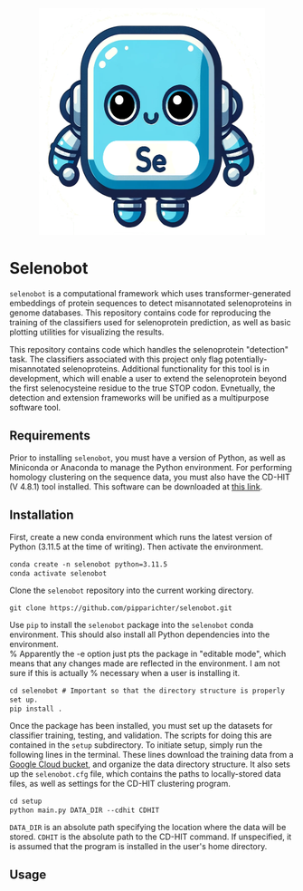 <p align="center">
<img src="./mascot.png" width="400" height="400">
</p>

# Selenobot

`selenobot` is a computational framework which uses transformer-generated embeddings of protein sequences to detect misannotated selenoproteins in genome databases. This repository contains code for reproducing the training of the classifiers used for selenoprotein prediction, as well as basic plotting utilities for visualizing the results.

This repository contains code which handles the selenoprotein "detection" task. The classifiers associated with this project only flag potentially-misannotated selenoproteins. Additional functionality for this tool is in development, which will enable a user to extend the selenoprotein beyond the first selenocysteine residue to the true STOP codon. Evnetually, the detection and extension frameworks will be unified as a multipurpose software tool. 


## Requirements

Prior to installing `selenobot`, you must have a version of Python, as well as Miniconda or Anaconda to manage the Python environment. For performing homology clustering on the sequence data, you must also have the CD-HIT (V 4.8.1) tool installed. This software can be downloaded at [this link](https://sites.google.com/view/cd-hit). 

## Installation

First, create a new conda environment which runs the latest version of Python (3.11.5 at the time of writing). Then activate the environment. 
```
conda create -n selenobot python=3.11.5
conda activate selenobot
```
Clone the `selenobot` repository into the current working directory. 
```
git clone https://github.com/pipparichter/selenobot.git
```
Use `pip` to install the `selenobot` package into the `selenobot` conda environment. This should also install all Python dependencies into the environment.  
% Apparently the -e option just pts the package in "editable mode", which means that any changes made are reflected in the environment. I am not sure if this is actually 
% necessary when a user is installing it. 
```
cd selenobot # Important so that the directory structure is properly set up. 
pip install . 
```

Once the package has been installed, you must set up the datasets for classifier training, testing, and validation. The scripts for doing this are contained in the `setup` subdirectory. To initiate setup, simply run the following lines in the terminal. These lines download the training data from a [Google Cloud bucket](https://storage.googleapis.com/selenobot-data/), and organize the data directory structure. It also sets up the `selenobot.cfg` file, which contains the paths to locally-stored data files, as well as settings for the CD-HIT clustering program. 

```
cd setup
python main.py DATA_DIR --cdhit CDHIT
```

`DATA_DIR` is an absolute path specifying the location where the data will be stored. 
`CDHIT` is the absolute path to the CD-HIT command. If unspecified, it is assumed that the program is installed in the user's home directory.

## Usage


